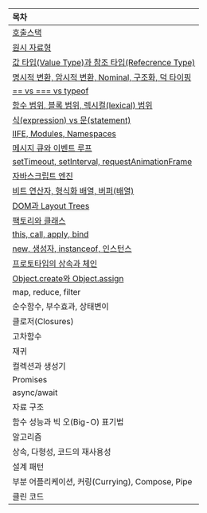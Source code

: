 | 목차 |
|:--------|
| [호출스택](https://github.com/Lee-hyuna/33-js-concepts-kr/wiki/%ED%98%B8%EC%B6%9C%EC%8A%A4%ED%83%9D) |
| [원시 자료형](https://github.com/Lee-hyuna/33-js-concepts-kr/wiki/%EC%9B%90%EC%8B%9C%EC%9E%90%EB%A3%8C%ED%98%95) |
| [값 타입(Value Type)과 참조 타입(Refecrence Type)](https://github.com/Lee-hyuna/33-js-concepts-kr/wiki/%EA%B0%92-%ED%83%80%EC%9E%85(Value-Type)%EA%B3%BC-%EC%B0%B8%EC%A1%B0-%ED%83%80%EC%9E%85(Refecrence-Type))|
| [명시적 변환, 암시적 변환, Nominal, 구조화, 덕 타이핑](https://github.com/Lee-hyuna/33-js-concepts-kr/wiki/%EB%AA%85%EC%8B%9C%EC%A0%81-%EB%B3%80%ED%99%98,-%EC%95%94%EC%8B%9C%EC%A0%81-%EB%B3%80%ED%99%98,-Nominal,-%EA%B5%AC%EC%A1%B0%ED%99%94,-%EB%8D%95-%ED%83%80%EC%9D%B4%ED%95%91)|
| [== vs === vs typeof](https://github.com/Lee-hyuna/33-js-concepts-kr/wiki/==-vs-===-vs-typeof) |
| [함수 범위, 블록 범위, 렉시컬(lexical) 범위](https://github.com/Lee-hyuna/33-js-concepts-kr/wiki/%ED%95%A8%EC%88%98-%EB%B2%94%EC%9C%84,-%EB%B8%94%EB%A1%9D-%EB%B2%94%EC%9C%84,-%EB%A0%89%EC%8B%9C%EC%BB%AC(lexical)-%EB%B2%94%EC%9C%84) |
| [식(expression) vs 문(statement)](https://github.com/Lee-hyuna/33-js-concepts-kr/wiki/%EC%8B%9D(expression)-vs-%EB%AC%B8(statement))|
| [IIFE, Modules, Namespaces](https://github.com/Lee-hyuna/33-js-concepts-kr/wiki/IIFE,-Modules,-Namespaces) |
| [메시지 큐와 이벤트 루프](https://github.com/Lee-hyuna/33-js-concepts-kr/wiki/%EB%A9%94%EC%8B%9C%EC%A7%80-%ED%81%90%EC%99%80-%EC%9D%B4%EB%B2%A4%ED%8A%B8-%EB%A3%A8%ED%94%84) |
| [setTimeout, setInterval, requestAnimationFrame](https://github.com/Lee-hyuna/33-js-concepts-kr/wiki/setTimeout,-setInterval,-requestAnimationFrame) |
| [자바스크립트 엔진](https://github.com/Lee-hyuna/33-js-concepts-kr/wiki/%EC%9E%90%EB%B0%94%EC%8A%A4%ED%81%AC%EB%A6%BD%ED%8A%B8-%EC%97%94%EC%A7%84) |
| [비트 연산자, 형식화 배열, 버퍼(배열)](https://github.com/Lee-hyuna/33-js-concepts-kr/wiki/%EB%B9%84%ED%8A%B8-%EC%97%B0%EC%82%B0%EC%9E%90,-%ED%98%95%EC%8B%9D%ED%99%94-%EB%B0%B0%EC%97%B4,-%EB%B2%84%ED%8D%BC(%EB%B0%B0%EC%97%B4)) |
| [DOM과 Layout Trees](https://github.com/Lee-hyuna/33-js-concepts-kr/wiki/DOM%EA%B3%BC-Layout-Trees) |
| [팩토리와 클래스](https://github.com/Lee-hyuna/33-js-concepts-kr/wiki/%ED%8C%A9%ED%86%A0%EB%A6%AC%EC%99%80-%ED%81%B4%EB%9E%98%EC%8A%A4) |
| [this, call, apply, bind](https://github.com/Lee-hyuna/33-js-concepts-kr/wiki/this,-call,-apply,-bind) |
| [new, 생성자, instanceof, 인스턴스](https://github.com/Lee-hyuna/33-js-concepts-kr/wiki/new,-%EC%83%9D%EC%84%B1%EC%9E%90,-instanceof,-%EC%9D%B8%EC%8A%A4%ED%84%B4%EC%8A%A4) |
| [프로토타입의 상속과 체인](https://github.com/Lee-hyuna/33-js-concepts-kr/wiki/%ED%94%84%EB%A1%9C%ED%86%A0%ED%83%80%EC%9E%85%EC%9D%98-%EC%83%81%EC%86%8D%EA%B3%BC-%EC%B2%B4%EC%9D%B8) |
| [Object.create와 Object.assign](https://github.com/Lee-hyuna/33-js-concepts-kr/wiki/Object.create%EC%99%80-Object.assign) |
| map, reduce, filter |
| 순수함수, 부수효과, 상태변이 |
| 클로저(Closures) |
| 고차함수 |
| 재귀 |
| 컬렉션과 생성기 |
| Promises |
| async/await |
| 자료 구조 |
| 함수 성능과 빅 오(Big-O) 표기법 |
| 알고리즘 |
| 상속, 다형성, 코드의 재사용성 |
| 설계 패턴 |
| 부분 어플리케이션, 커링(Currying), Compose, Pipe |
| 클린 코드 |